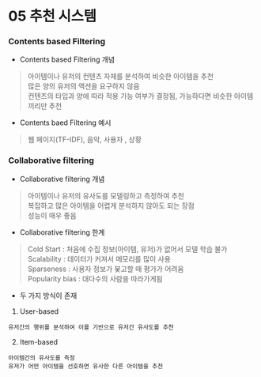 # 05 추천 시스템

### Contents based Filtering

- Contents based Filtering 개념 <br>
> 아이템이나 유저의 컨텐츠 자체를 분석하여 비슷한 아이템을 추천 <br>
> 많은 양의 유저의 액션을 요구하지 않음 <br>
> 컨텐츠의 타입과 양에 따라 적용 가능 여부가 결정됨, 가능하다면 비슷한 아이템끼리만 추천 <br>

- Contents baed Filtering 예시 <br>
> 웹 페이지(TF-IDF), 음악, 사용자 , 상황 <br>

### Collaborative filtering 

- Collaborative filtering 개념 <br>
> 아이템이나 유저의 유사도를 모델링하고 측정하여 추천 <br>
> 복잡하고 많은 아이템을 어렵게 분석하지 않아도 되는 장점 <br>
> 성능이 매우 좋음 <br>

- Collaborative filtering 한계 <br>
> Cold Start : 처음에 수집 정보(아이템, 유저)가 없어서 모델 학습 불가 <br>
> Scalability : 데이터가 커져서 메모리를 많이 사용 <br>
> Sparseness : 사용자 정보가 붖고할 때 평가가 어려움 <br>
> Popularity bias : 대다수의 사람을 따라가게됨 <br>

- 두 가지 방식이 존재 

1. User-based

```
유저간의 행위를 분석하여 이를 기반으로 유저간 유사도를 추천
```

2. Item-based 

```
아이템간의 유사도를 측정
유저가 어떤 아이템을 선호하면 유사한 다른 아이템을 추천
```













